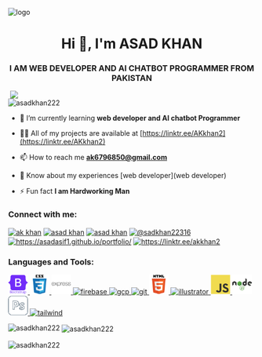 ![logo](https://github.com/ASADKHAN222/ASAD-KHAN/blob/main/Navy%20Blue%20Futuristic%20Virtual%20Technology%20Banner.png)

<h1 align="center">Hi 👋, I'm ASAD KHAN</h1>

<h3 align="center">I AM WEB DEVELOPER AND AI CHATBOT PROGRAMMER FROM PAKISTAN</h3>

<img src="https://user-images.githubusercontent.com/55389276/140866485-8fb1c876-9a8f-4d6a-98dc-08c4981eaf70.gif" width="500px" align="right">
<p align="left"> <img src="https://komarev.com/ghpvc/?username=asadkhan222&label=Profile%20views&color=0e75b6&style=flat" alt="asadkhan222" /> </p>

- 🌱 I’m currently learning **web developer and AI chatbot Programmer**

- 👨‍💻 All of my projects are available at [https://linktr.ee/AKkhan2](https://linktr.ee/AKkhan2)

- 📫 How to reach me **ak6796850@gmail.com**

- 📄 Know about my experiences [web developer](web developer)

- ⚡ Fun fact **I am Hardworking Man**

<h3 align="left">Connect with me:</h3>
<p align="left">
<a href="https://twitter.com/ak khan" target="blank"><img align="center" src="https://raw.githubusercontent.com/rahuldkjain/github-profile-readme-generator/master/src/images/icons/Social/twitter.svg" alt="ak khan" height="30" width="40" /></a>
<a href="https://linkedin.com/in/asad khan" target="blank"><img align="center" src="https://raw.githubusercontent.com/rahuldkjain/github-profile-readme-generator/master/src/images/icons/Social/linked-in-alt.svg" alt="asad khan" height="30" width="40" /></a>
<a href="https://fb.com/asad khan" target="blank"><img align="center" src="https://raw.githubusercontent.com/rahuldkjain/github-profile-readme-generator/master/src/images/icons/Social/facebook.svg" alt="asad khan" height="30" width="40" /></a>
<a href="https://www.youtube.com/c/@sadkhan22316" target="blank"><img align="center" src="https://raw.githubusercontent.com/rahuldkjain/github-profile-readme-generator/master/src/images/icons/Social/youtube.svg" alt="@sadkhan22316" height="30" width="40" /></a>
<a href="https://auth.geeksforgeeks.org/user/https://asadasif1.github.io/portfolio/" target="blank"><img align="center" src="https://raw.githubusercontent.com/rahuldkjain/github-profile-readme-generator/master/src/images/icons/Social/geeks-for-geeks.svg" alt="https://asadasif1.github.io/portfolio/" height="30" width="40" /></a>
<a href="/https://linktr.ee/akkhan2" target="blank"><img align="center" src="https://raw.githubusercontent.com/rahuldkjain/github-profile-readme-generator/master/src/images/icons/Social/rss.svg" alt="https://linktr.ee/akkhan2" height="30" width="40" /></a>
</p>

<h3 align="left">Languages and Tools:</h3>
<p align="left"> <a href="https://getbootstrap.com" target="_blank" rel="noreferrer"> <img src="https://raw.githubusercontent.com/devicons/devicon/master/icons/bootstrap/bootstrap-plain-wordmark.svg" alt="bootstrap" width="40" height="40"/> </a> <a href="https://www.w3schools.com/css/" target="_blank" rel="noreferrer"> <img src="https://raw.githubusercontent.com/devicons/devicon/master/icons/css3/css3-original-wordmark.svg" alt="css3" width="40" height="40"/> </a> <a href="https://expressjs.com" target="_blank" rel="noreferrer"> <img src="https://raw.githubusercontent.com/devicons/devicon/master/icons/express/express-original-wordmark.svg" alt="express" width="40" height="40"/> </a> <a href="https://firebase.google.com/" target="_blank" rel="noreferrer"> <img src="https://www.vectorlogo.zone/logos/firebase/firebase-icon.svg" alt="firebase" width="40" height="40"/> </a> <a href="https://cloud.google.com" target="_blank" rel="noreferrer"> <img src="https://www.vectorlogo.zone/logos/google_cloud/google_cloud-icon.svg" alt="gcp" width="40" height="40"/> </a> <a href="https://git-scm.com/" target="_blank" rel="noreferrer"> <img src="https://www.vectorlogo.zone/logos/git-scm/git-scm-icon.svg" alt="git" width="40" height="40"/> </a> <a href="https://www.w3.org/html/" target="_blank" rel="noreferrer"> <img src="https://raw.githubusercontent.com/devicons/devicon/master/icons/html5/html5-original-wordmark.svg" alt="html5" width="40" height="40"/> </a> <a href="https://www.adobe.com/in/products/illustrator.html" target="_blank" rel="noreferrer"> <img src="https://www.vectorlogo.zone/logos/adobe_illustrator/adobe_illustrator-icon.svg" alt="illustrator" width="40" height="40"/> </a> <a href="https://developer.mozilla.org/en-US/docs/Web/JavaScript" target="_blank" rel="noreferrer"> <img src="https://raw.githubusercontent.com/devicons/devicon/master/icons/javascript/javascript-original.svg" alt="javascript" width="40" height="40"/> </a> <a href="https://nodejs.org" target="_blank" rel="noreferrer"> <img src="https://raw.githubusercontent.com/devicons/devicon/master/icons/nodejs/nodejs-original-wordmark.svg" alt="nodejs" width="40" height="40"/> </a> <a href="https://www.photoshop.com/en" target="_blank" rel="noreferrer"> <img src="https://raw.githubusercontent.com/devicons/devicon/master/icons/photoshop/photoshop-line.svg" alt="photoshop" width="40" height="40"/> </a> <a href="https://tailwindcss.com/" target="_blank" rel="noreferrer"> <img src="https://www.vectorlogo.zone/logos/tailwindcss/tailwindcss-icon.svg" alt="tailwind" width="40" height="40"/> </a> </p>

<p><img align="left" src="https://github-readme-stats.vercel.app/api/top-langs?username=asadkhan222&show_icons=true&locale=en&layout=compact" alt="asadkhan222" /></p>

<p>&nbsp;<img align="center" src="https://github-readme-stats.vercel.app/api?username=asadkhan222&show_icons=true&locale=en" alt="asadkhan222" /></p>

<p><img align="center" src="https://github-readme-streak-stats.herokuapp.com/?user=asadkhan222&" alt="asadkhan222" /></p>
